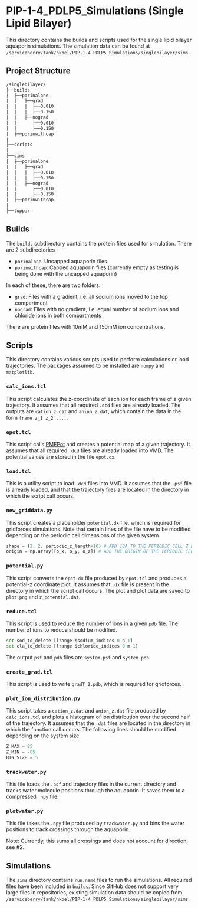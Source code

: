 # PIP-1-4_PDLP5_Simulations (Single Lipid Bilayer)
This directory contains the builds and scripts used for the single lipid bilayer aquaporin simulations. The simulation data can be found at `/serviceberry/tank/hkbel/PIP-1-4_PDLP5_Simulations/singlebilayer/sims`. 

## Project Structure 
```txt
/singlebilayer/ 
├──builds
|  ├──porinalone
|  |   ├──grad
|  |   |  ├──0.010
|  |   |  ├──0.150
|  |   ├──nograd
|  |      ├──0.010
|  |      ├──0.150
|  ├──porinwithcap
|
├──scripts
|
├──sims
|  ├──porinalone
|  |   ├──grad
|  |   |  ├──0.010
|  |   |  ├──0.150
|  |   ├──nograd
|  |      ├──0.010
|  |      ├──0.150
|  ├──porinwithcap
|
├──toppar
```
## Builds 
The `builds` subdirectory contains the protein files used for simulation. There are 2 subdirectories - 
- `porinalone`: Uncapped aquaporin files 
- `porinwithcap`: Capped aquaporin files (currently empty as testing is being done with the uncapped aquaporin)

In each of these, there are two folders: 
- `grad`: Files with a gradient, i.e. all sodium ions moved to the top compartment
- `nograd`: Files with no gradient, i.e. equal number of sodium ions and chloride ions in both compartments

There are protein files with 10mM and 150mM ion concentrations.

## Scripts 
This directory contains various scripts used to perform calculations or load trajectories. The packages assumed to be installed are `numpy` and `matplotlib`.

### `calc_ions.tcl `
This script calculates the z-coordinate of each ion for each frame of a given trajectory. It assumes that all required `.dcd` files are already loaded. The outputs are `cation_z.dat` and `anion_z.dat`, which contain the data in the form `frame z_1 z_2 ....`.

### `epot.tcl` 
This script calls [PMEPot](https://www.ks.uiuc.edu/Research/vmd/plugins/pmepot/) and creates a potential map of a given trajectory. It assumes that all required `.dcd` files are already loaded into VMD. The potential values are stored in the file `epot.dx`. 

### `load.tcl `
This is a utility script to load `.dcd` files into VMD. It assumes that the `.psf` file is already loaded, and that the trajectory files are located in the directory in which the script call occurs.

### `new_griddata.py` 
This script creates a placeholder `potential.dx` file, which is required for gridforces simulations. Note that certain lines of the file have to be modified depending on the periodic cell dimensions of the given system.

```py
shape = (2, 2, periodic_z_length+10) # ADD 10A TO THE PERIODIC CELL Z LENGTH
origin = np.array([o_x, o_y, o_z]) # ADD THE ORIGIN OF THE PERIODIC CELL HERE
```

### `potential.py `
This script converts the `epot.dx` file produced by `epot.tcl` and produces a potential-z coordinate plot. It assumes that `.dx` file is present in the directory in which the script call occurs. The plot and plot data are saved to `plot.png` and `z_potential.dat`. 

### `reduce.tcl`
This script is used to reduce the number of ions in a given `pdb` file. The number of ions to reduce should be modified. 
```py
set sod_to_delete [lrange $sodium_indices 0 n-1]
set cla_to_delete [lrange $chloride_indices 0 m-1]
```
The output `psf` and `pdb` files are `system.psf` and `system.pdb`.

### `create_grad.tcl`
This script is used to write `gradT_2.pdb`, which is required for gridforces. 

### `plot_ion_distribution.py`
This script takes a `cation_z.dat` and `anion_z.dat` file produced by `calc_ions.tcl` and plots a histogram of ion distribution over the second half of the trajectory. It assumes that the `.dat` files are located in the directory in which the function call occurs. The following lines should be modified depending on the system size. 
```py
Z_MAX = 85 
Z_MIN = -85 
BIN_SIZE = 5
```

### `trackwater.py`
This file loads the `.psf` and trajectory files in the current directory and tracks water molecule positions through the aquaporin. It saves them to a compressed `.npy` file.

### `plotwater.py`
This file takes the `.npy` file produced by `trackwater.py` and bins the water positions to track crossings through the aquaporin. 

Note: Currently, this sums all crossings and does not account for direction, see #2.

## Simulations 
The `sims` directory contains `run.namd` files to run the simulations. All required files have been included in `builds`. Since GitHub does not support very large files in repositories, existing simulation data should be copied from `/serviceberry/tank/hkbel/PIP-1-4_PDLP5_Simulations/singlebilayer/sims`.
